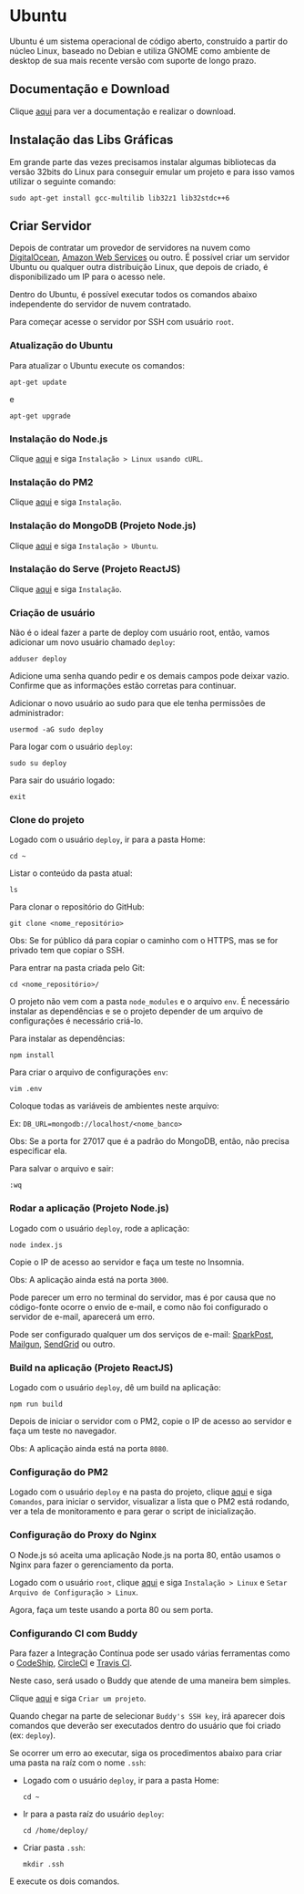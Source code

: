 # Ubuntu

Ubuntu é um sistema operacional de código aberto, construído a partir do núcleo Linux, baseado no Debian e utiliza GNOME como ambiente de desktop de sua mais recente versão com suporte de longo prazo.

## Documentação e Download

Clique [aqui](https://www.ubuntu.com/download) para ver a documentação e realizar o download.

## Instalação das Libs Gráficas

Em grande parte das vezes precisamos instalar algumas bibliotecas da versão 32bits do Linux para conseguir emular um projeto e para isso vamos utilizar o seguinte comando:

```
sudo apt-get install gcc-multilib lib32z1 lib32stdc++6
```

## Criar Servidor

Depois de contratar um provedor de servidores na nuvem como [DigitalOcean](../server/digitalocean.md), [Amazon Web Services](../server/amazon-web-services.md) ou outro. É possível criar um servidor Ubuntu ou qualquer outra distribuição Linux, que depois de criado, é disponibilizado um IP para o acesso nele.

Dentro do Ubuntu, é possível executar todos os comandos abaixo independente do servidor de nuvem contratado.

Para começar acesse o servidor por SSH com usuário `root`.

### Atualização do Ubuntu

Para atualizar o Ubuntu execute os comandos:

```
apt-get update
```

e

```
apt-get upgrade
```

### Instalação do Node.js

Clique [aqui](../nodejs/nodejs.md) e siga `Instalação > Linux usando cURL`.

### Instalação do PM2

Clique [aqui](../nodejs/libs/pm2.md) e siga `Instalação`.

### Instalação do MongoDB (Projeto Node.js)

Clique [aqui](../database/mongodb/mongodb.md) e siga `Instalação > Ubuntu`.

### Instalação do Serve (Projeto ReactJS)

Clique [aqui](../nodejs/libs/serve.md) e siga `Instalação`.

### Criação de usuário

Não é o ideal fazer a parte de deploy com usuário root, então, vamos adicionar um novo usuário chamado `deploy`:

```
adduser deploy
```

Adicione uma senha quando pedir e os demais campos pode deixar vazio. Confirme que as informações estão corretas para continuar.

Adicionar o novo usuário ao sudo para que ele tenha permissões de administrador:

```
usermod -aG sudo deploy
```

Para logar com o usuário `deploy`:

```
sudo su deploy
```

Para sair do usuário logado:

```
exit
```

### Clone do projeto

Logado com o usuário `deploy`, ir para a pasta Home:

```
cd ~
```

Listar o conteúdo da pasta atual:

```
ls
```

Para clonar o repositório do GitHub:

```
git clone <nome_repositório>
```

Obs: Se for público dá para copiar o caminho com o HTTPS, mas se for privado tem que copiar o SSH.

Para entrar na pasta criada pelo Git:

```
cd <nome_repositório>/
```

O projeto não vem com a pasta `node_modules` e o arquivo `env`. É necessário instalar as dependências e se o projeto depender de um arquivo de configurações é necessário criá-lo.

Para instalar as dependências:

```
npm install
```

Para criar o arquivo de configurações `env`:

```
vim .env
```

Coloque todas as variáveis de ambientes neste arquivo:

Ex: `DB_URL=mongodb://localhost/<nome_banco>`

Obs: Se a porta for 27017 que é a padrão do MongoDB, então, não precisa especificar ela.

Para salvar o arquivo e sair:

```
:wq
```

### Rodar a aplicação (Projeto Node.js)

Logado com o usuário `deploy`, rode a aplicação:

```
node index.js
```

Copie o IP de acesso ao servidor e faça um teste no Insomnia.

Obs: A aplicação ainda está na porta `3000`.

Pode parecer um erro no terminal do servidor, mas é por causa que no código-fonte ocorre o envio de e-mail, e como não foi configurado o servidor de e-mail, aparecerá um erro.

Pode ser configurado qualquer um dos serviços de e-mail: [SparkPost](../email/sparkpost.md), [Mailgun](../email/mailgun.md), [SendGrid](../email/sendgrid.md) ou outro.

### Build na aplicação (Projeto ReactJS)

Logado com o usuário `deploy`, dê um build na aplicação:

```
npm run build
```

Depois de iniciar o servidor com o PM2, copie o IP de acesso ao servidor e faça um teste no navegador.

Obs: A aplicação ainda está na porta `8080`.

### Configuração do PM2

Logado com o usuário `deploy` e na pasta do projeto, clique [aqui](../nodejs/libs/pm2.md) e siga `Comandos`, para iniciar o servidor, visualizar a lista que o PM2 está rodando, ver a tela de monitoramento e para gerar o script de inicialização.

### Configuração do Proxy do Nginx

O Node.js só aceita uma aplicação Node.js na porta 80, então usamos o Nginx para fazer o gerenciamento da porta.

Logado com o usuário `root`, clique [aqui](../web-server/nginx.md) e siga `Instalação > Linux` e `Setar Arquivo de Configuração > Linux`.

Agora, faça um teste usando a porta 80 ou sem porta.

### Configurando CI com Buddy

Para fazer a Integração Contínua pode ser usado várias ferramentas como o [CodeShip](../ci-cd/codeship.md), [CircleCI](../ci-cd/circleci.md) e [Travis CI](../ci-cd/travis-ci.md).

Neste caso, será usado o Buddy que atende de uma maneira bem simples.

Clique [aqui](../ci-cd/buddy.md) e siga `Criar um projeto`.

Quando chegar na parte de selecionar `Buddy's SSH key`, irá aparecer dois comandos que deverão ser executados dentro do usuário que foi criado (ex: `deploy`).

Se ocorrer um erro ao executar, siga os procedimentos abaixo para criar uma pasta na raíz com o nome `.ssh`:

- Logado com o usuário `deploy`, ir para a pasta Home:

  ```
  cd ~
  ```

- Ir para a pasta raíz do usuário `deploy`:

  ```
  cd /home/deploy/
  ```

- Criar pasta `.ssh`:

  ```
  mkdir .ssh
  ```

E execute os dois comandos.
